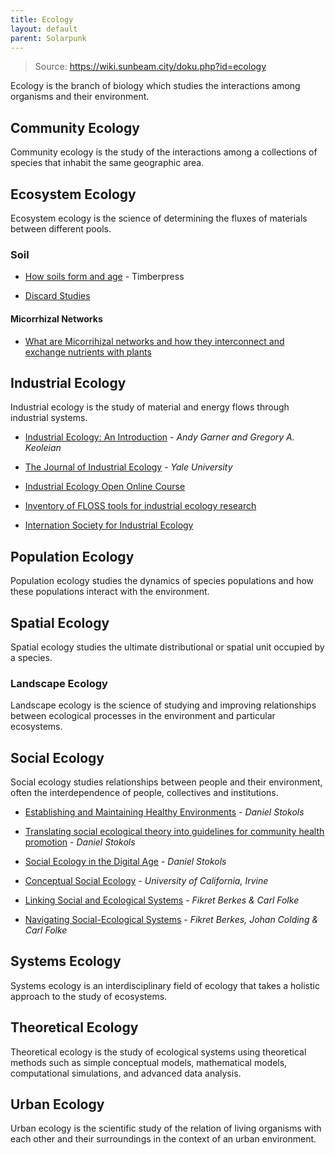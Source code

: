 ```yaml
---
title: Ecology
layout: default
parent: Solarpunk
---
```


> Source: https://wiki.sunbeam.city/doku.php?id=ecology

Ecology is the branch of biology which studies the interactions among organisms and their environment.

## Community Ecology

Community ecology is the study of the interactions among a collections of species that inhabit the same geographic area.

## Ecosystem Ecology

Ecosystem ecology is the science of determining the fluxes of materials between different pools.

### Soil

-   [How soils form and age](http://www.timberpress.com/blog/2015/07/how-soils-form-and-age/ "http://www.timberpress.com/blog/2015/07/how-soils-form-and-age/") - Timberpress
    
-   [Discard Studies](https://discardstudies.com/ "https://discardstudies.com/")
    

#### Micorrhizal Networks

-   [What are Micorrihizal networks and how they interconnect and exchange nutrients with plants](http://www.functionalecology.org/view/0/virtualIssues/VI_MycorrhizalNetworks.html "http://www.functionalecology.org/view/0/virtualIssues/VI_MycorrhizalNetworks.html")
    

## Industrial Ecology

Industrial ecology is the study of material and energy flows through industrial systems.

-   [Industrial Ecology: An Introduction](http://www.umich.edu/~nppcpub/resources/compendia/INDEpdfs/INDEintro.pdf "http://www.umich.edu/~nppcpub/resources/compendia/INDEpdfs/INDEintro.pdf") - _Andy Garner and Gregory A. Keoleian_
    
-   [The Journal of Industrial Ecology](https://onlinelibrary.wiley.com/journal/15309290 "https://onlinelibrary.wiley.com/journal/15309290") - _Yale University_
    
-   [Industrial Ecology Open Online Course](http://www.teaching.industrialecology.uni-freiburg.de/ "http://www.teaching.industrialecology.uni-freiburg.de/")
    
-   [Inventory of FLOSS tools for industrial ecology research](https://github.com/IndEcol/Dashboard "https://github.com/IndEcol/Dashboard")
    
-   [Internation Society for Industrial Ecology](https://is4ie.org/ "https://is4ie.org/")
    

## Population Ecology

Population ecology studies the dynamics of species populations and how these populations interact with the environment.

## Spatial Ecology

Spatial ecology studies the ultimate distributional or spatial unit occupied by a species.

### Landscape Ecology

Landscape ecology is the science of studying and improving relationships between ecological processes in the environment and particular ecosystems.

## Social Ecology

Social ecology studies relationships between people and their environment, often the interdependence of people, collectives and institutions.

-   [Establishing and Maintaining Healthy Environments](https://webfiles.uci.edu/dstokols/Pubs/Est%20%26%20Maintain%20Hlthy%20Envts.pdf "https://webfiles.uci.edu/dstokols/Pubs/Est%20%26%20Maintain%20Hlthy%20Envts.pdf") - _Daniel Stokols_
    
-   [Translating social ecological theory into guidelines for community health promotion](https://webfiles.uci.edu/dstokols/Pubs/Translating.PDF?uniq=-z4kp10 "https://webfiles.uci.edu/dstokols/Pubs/Translating.PDF?uniq=-z4kp10") - _Daniel Stokols_
    
-   [Social Ecology in the Digital Age](https://books.google.co.uk/books?id=T4mZDgAAQBAJ&pg=PA1&source=gbs_toc_r&cad=3#v=onepage&q&f=false "https://books.google.co.uk/books?id=T4mZDgAAQBAJ&pg=PA1&source=gbs_toc_r&cad=3#v=onepage&q&f=false") - _Daniel Stokols_
    
-   [Conceptual Social Ecology](https://archive.li/20140711171835/http://socialecology.uci.edu/cse/cse.html "https://archive.li/20140711171835/http://socialecology.uci.edu/cse/cse.html") - _University of California, Irvine_
    
-   [Linking Social and Ecological Systems](https://books.google.co.uk/books?id=CueiTFXCRXQC&printsec=frontcover&dq=Linking+social+and+ecological+systems:+Practices+and+Social+Mechanisms+for+Building+Resilience&hl=en&ei=zyjIS_reNc6nsAal-MyeCw&sa=X&oi=book_result&ct=result&redir_esc=y#v=onepage&q&f=false "https://books.google.co.uk/books?id=CueiTFXCRXQC&printsec=frontcover&dq=Linking+social+and+ecological+systems:+Practices+and+Social+Mechanisms+for+Building+Resilience&hl=en&ei=zyjIS_reNc6nsAal-MyeCw&sa=X&oi=book_result&ct=result&redir_esc=y#v=onepage&q&f=false") - _Fikret Berkes & Carl Folke_
    
-   [Navigating Social-Ecological Systems](https://books.google.co.uk/books?hl=en&lr=&id=Joh0_7X5DHMC&oi=fnd&pg=PR9&dq=Navigating+social-ecological+systems:+building+resilience+for+complexity&ots=0twEWQg6r7&sig=geggfAQPRu0g3RaalsN2v8yFSeU&redir_esc=y#v=onepage&q&f=false "https://books.google.co.uk/books?hl=en&lr=&id=Joh0_7X5DHMC&oi=fnd&pg=PR9&dq=Navigating+social-ecological+systems:+building+resilience+for+complexity&ots=0twEWQg6r7&sig=geggfAQPRu0g3RaalsN2v8yFSeU&redir_esc=y#v=onepage&q&f=false") - _Fikret Berkes, Johan Colding & Carl Folke_
    

## Systems Ecology

Systems ecology is an interdisciplinary field of ecology that takes a holistic approach to the study of ecosystems.

## Theoretical Ecology

Theoretical ecology is the study of ecological systems using theoretical methods such as simple conceptual models, mathematical models, computational simulations, and advanced data analysis.

## Urban Ecology

Urban ecology is the scientific study of the relation of living organisms with each other and their surroundings in the context of an urban environment.

